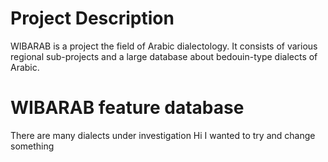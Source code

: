 # Project Description
WIBARAB is a project the field of Arabic dialectology. It consists of various regional sub-projects and a large database about bedouin-type dialects of Arabic.
# WIBARAB feature database
There are many dialects under investigation 
Hi I wanted to try and change something
